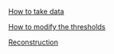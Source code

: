  
[How to take data](DAQ.md)

[How to modify the thresholds](THRESHOLDS.md)

[Reconstruction](https://github.com/MDTCosmicLab/reconstruction)
